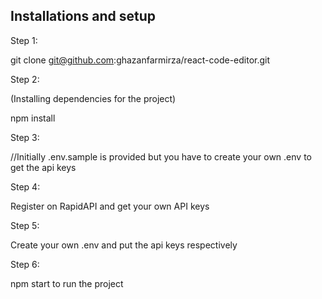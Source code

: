 ## Installations and setup

Step 1:

git clone git@github.com:ghazanfarmirza/react-code-editor.git

Step 2:

(Installing dependencies for the project)

npm install

Step 3:

//Initially .env.sample is provided but you have to create your own .env to get the api keys

Step 4:

Register on RapidAPI and get your own API keys

Step 5:

Create your own .env and put the api keys respectively

Step 6:

npm start to run the project
